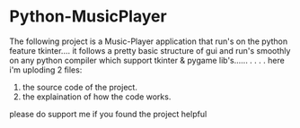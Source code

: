 # Python-MusicPlayer
The following project is a Music-Player application that run's on the python feature tkinter....
it follows a pretty basic structure of gui and run's smoothly on any python compiler which support tkinter & pygame lib's......
.
.
.
.
here i'm uploding 2 files:
1.  the source code of the project.
2.  the explaination of how the code works.

please do support me if you found the project helpful
